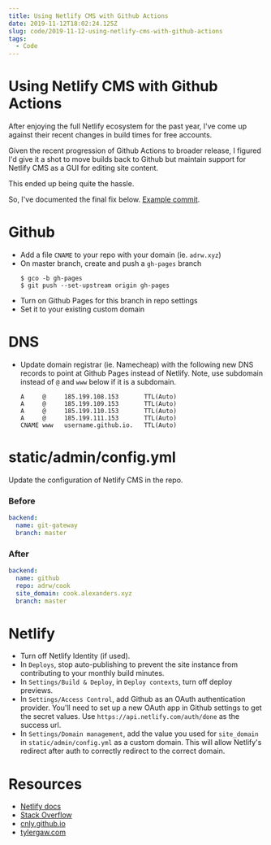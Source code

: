 ```yaml
---
title: Using Netlify CMS with Github Actions
date: 2019-11-12T18:02:24.125Z
slug: code/2019-11-12-using-netlify-cms-with-github-actions
tags:
  - Code
---
```


# Using Netlify CMS with Github Actions

After enjoying the full Netlify ecosystem for the past year, I've come up against their recent changes in build times for free accounts.

Given the recent progression of Github Actions to broader release, I figured I'd give it a shot to move builds back to Github but maintain support for Netlify CMS as a GUI for editing site content.

This ended up being quite the hassle.

So, I've documented the final fix below. [Example commit](https://github.com/adrwxyz/adrw.xyz/commit/a35277bb6e3cf62c9a9125248201e68d9e5b37f6).

# Github

- Add a file `CNAME` to your repo with your domain (ie. `adrw.xyz`)
- On master branch, create and push a `gh-pages` branch
  ```
  $ gco -b gh-pages
  $ git push --set-upstream origin gh-pages
  ```
- Turn on Github Pages for this branch in repo settings
- Set it to your existing custom domain

# DNS

- Update domain registrar (ie. Namecheap) with the following new DNS records to point at Github Pages instead of Netlify. Note, use subdomain instead of `@` and `www` below if it is a subdomain.

  ```
  A     @     185.199.108.153       TTL(Auto)
  A     @     185.199.109.153       TTL(Auto)
  A     @     185.199.110.153       TTL(Auto)
  A     @     185.199.111.153       TTL(Auto)
  CNAME www   username.github.io.   TTL(Auto)
  ```

# static/admin/config.yml

Update the configuration of Netlify CMS in the repo.

### Before

```yml
backend:
  name: git-gateway
  branch: master
```

### After

```yml
backend:
  name: github
  repo: adrw/cook
  site_domain: cook.alexanders.xyz
  branch: master
```

# Netlify

- Turn off Netlify Identity (if used).
- In `Deploys`, stop auto-publishing to prevent the site instance from contributing to your monthly build minutes.
- In `Settings/Build & Deploy`, in `Deploy contexts`, turn off deploy previews.
- In `Settings/Access Control`, add Github as an OAuth authentication provider. You'll need to set up a new OAuth app in Github settings to get the secret values. Use `https://api.netlify.com/auth/done` as the success url.
- In `Settings/Domain management`, add the value you used for `site_domain` in `static/admin/config.yml` as a custom domain. This will allow Netlify's redirect after auth to correctly redirect to the correct domain.

# Resources

- [Netlify docs](https://www.netlifycms.org/docs/authentication-backends/#external-oauth-clients)
- [Stack Overflow](https://stackoverflow.com/questions/52410225/gatsby-cms-failed-to-load-settings-from-netlify-identity)
- [cnly.github.io](https://cnly.github.io/2018/04/14/just-3-steps-adding-netlify-cms-to-existing-github-pages-site-within-10-minutes.html)
- [tylergaw.com](https://tylergaw.com/articles/netlify-cms-custom-oath-provider/)
